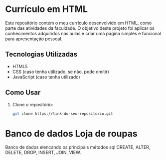 # Currículo em HTML

Este repositório contém o meu currículo desenvolvido em HTML, como parte das atividades da faculdade. O objetivo deste projeto foi aplicar os conhecimentos adquiridos nas aulas e criar uma página simples e funcional para apresentação pessoal.

## Tecnologias Utilizadas

- HTML5
- CSS (caso tenha utilizado, se não, pode omitir)
- JavaScript (caso tenha utilizado)

## Como Usar

1. Clone o repositório:
   ```bash
   git clone https://link-do-seu-repositorio.git

# Banco de dados Loja de roupas

Banco de dados elencando os principais métodos sql CREATE, ALTER, DELETE, DROP, INSERT, JOIN, VIEW.
